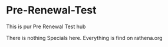 # Pre-Renewal-Test
This is pur Pre Renewal Test hub

There is nothing Specials here. Everything is find on rathena.org
